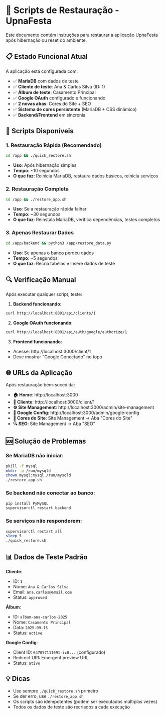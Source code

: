 # 🔄 Scripts de Restauração - UpnaFesta

Este documento contém instruções para restaurar a aplicação UpnaFesta após hibernação ou reset do ambiente.

## 📋 Estado Funcional Atual

A aplicação está configurada com:
- ✅ **MariaDB** com dados de teste
- ✅ **Cliente de teste**: Ana & Carlos Silva (ID: 1)
- ✅ **Álbum de teste**: Casamento Principal
- ✅ **Google OAuth** configurado e funcionando
- ✅ **2 novas abas**: Cores do Site + SEO
- ✅ **Sistema de cores persistente** (MariaDB + CSS dinâmico)
- ✅ **Backend/Frontend** em sincronia

## 🚀 Scripts Disponíveis

### 1. Restauração Rápida (Recomendado)
```bash
cd /app && ./quick_restore.sh
```
- **Uso**: Após hibernação simples
- **Tempo**: ~10 segundos
- **O que faz**: Reinicia MariaDB, restaura dados básicos, reinicia serviços

### 2. Restauração Completa
```bash
cd /app && ./restore_app.sh
```
- **Uso**: Se a restauração rápida falhar
- **Tempo**: ~30 segundos
- **O que faz**: Reinstala MariaDB, verifica dependências, testes completos

### 3. Apenas Restaurar Dados
```bash
cd /app/backend && python3 /app/restore_data.py
```
- **Uso**: Se apenas o banco perdeu dados
- **Tempo**: ~5 segundos
- **O que faz**: Recria tabelas e insere dados de teste

## 🔍 Verificação Manual

Após executar qualquer script, teste:

1. **Backend funcionando**:
```bash
curl http://localhost:8001/api/clients/1
```

2. **Google OAuth funcionando**:
```bash
curl http://localhost:8001/api/auth/google/authorize/1
```

3. **Frontend funcionando**:
- Acesse: http://localhost:3000/client/1
- Deve mostrar "Google Conectado" no topo

## 🌐 URLs da Aplicação

Após restauração bem-sucedida:

- **🏠 Home**: http://localhost:3000
- **👤 Cliente**: http://localhost:3000/client/1  
- **⚙️ Site Management**: http://localhost:3000/admin/site-management
- **🔑 Google Config**: http://localhost:3000/admin/google-config
- **🎨 Cores do Site**: Site Management → Aba "Cores do Site"
- **🔍 SEO**: Site Management → Aba "SEO"

## 🆘 Solução de Problemas

### Se MariaDB não iniciar:
```bash
pkill -f mysql
mkdir -p /run/mysqld
chown mysql:mysql /run/mysqld
./restore_app.sh
```

### Se backend não conectar ao banco:
```bash
pip install PyMySQL
supervisorctl restart backend
```

### Se serviços não responderem:
```bash
supervisorctl restart all
sleep 5
./quick_restore.sh
```

## 📊 Dados de Teste Padrão

**Cliente**: 
- ID: `1`
- Nome: `Ana & Carlos Silva`
- Email: `ana.carlos@email.com`
- Status: `approved`

**Álbum**:
- ID: `album-ana-carlos-2025`
- Nome: `Casamento Principal`
- Data: `2025-09-15`
- Status: `active`

**Google Config**:
- Client ID: `647057111691-ic0...` (configurado)
- Redirect URI: Emergent preview URL
- Status: `ativo`

## 💡 Dicas

- Use sempre `./quick_restore.sh` primeiro
- Se der erro, use `./restore_app.sh` 
- Os scripts são idempotentes (podem ser executados múltiplas vezes)
- Todos os dados de teste são recriados a cada execução